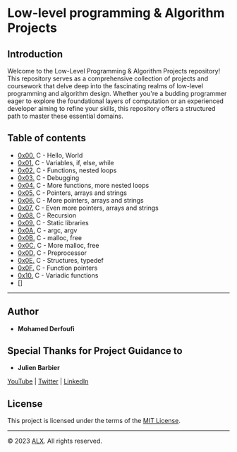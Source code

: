 # Low-level programming & Algorithm Projects

## Introduction

Welcome to the Low-Level Programming & Algorithm Projects repository! This repository serves as a comprehensive collection of projects and coursework that delve deep into the fascinating realms of low-level programming and algorithm design. Whether you're a budding programmer eager to explore the foundational layers of computation or an experienced developer aiming to refine your skills, this repository offers a structured path to master these essential domains.

## Table of contents

 - [0x00.](0x00-hello_world) C - Hello, World
 - [0x01.](0x01-variables_if_else_while) C - Variables, if, else, while
 - [0x02.](0x02-functions_nested_loops) C - Functions, nested loops
 - [0x03.](0x03-debugging) C - Debugging
 - [0x04.](0x04-more_functions_nested_loops) C - More functions, more nested loops
 - [0x05.](0x05-pointers_arrays_strings) C - Pointers, arrays and strings
 - [0x06.](0x06-pointers_arrays_strings) C - More pointers, arrays and strings
 - [0x07.](0x07-pointers_arrays_strings) C - Even more pointers, arrays and strings
 - [0x08.](0x08-recursion) C - Recursion
 - [0x09.](0x09-static_libraries) C - Static libraries
 - [0x0A.](0x0A-argc_argv) C - argc, argv
 - [0x0B.](0x0B-malloc_free) C - malloc, free
 - [0x0C.](0x0C-more_malloc_free) C - More malloc, free
 - [0x0D.](0x0D-preprocessor) C - Preprocessor
 - [0x0E.](0x0E-structures_typedef) C - Structures, typedef
 - [0x0F.](0x0F-function_pointers) C - Function pointers
 - [0x10.](0x10-variadic_functions) C - Variadic functions
 - []
---

## Author

- **Mohamed Derfoufi**

## Special Thanks for Project Guidance to 

- **Julien Barbier**

[YouTube](https://www.youtube.com/@0xJulien) | [Twitter](https://twitter.com/julienbarbier42) | [LinkedIn](https://www.linkedin.com/in/julienbarbier/)

## License

This project is licensed under the terms of the [MIT License](https://www.alxafrica.com/terms-conditions-portal/).

---

© 2023 [ALX](https://www.alxafrica.com/). All rights reserved.
